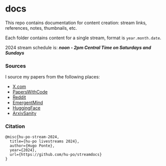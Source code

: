 # docs

This repo contains documentation for content creation: stream links, references, notes, thumbnails, etc.

Each folder contains content for a single stream, format is `year.month.date`.

2024 stream schedule is: _**noon - 2pm Central Time on Saturdays and Sundays**_

### Sources

I source my papers from the following places:

- [X.com](https://x.com/i/lists/1653485531546767361)
- [PapersWithCode](https://paperswithcode.com/)
- [Reddit](https://www.reddit.com/user/deephugs/m/ml/top/?t=week)
- [EmergentMind](https://www.emergentmind.com/)
- [HuggingFace](https://huggingface.co/papers)
- [ArxivSanity](http://www.arxiv-sanity.com/)

### Citation

```
@misc{hu-po-stream-2024,
  title={hu-po livestreams 2024},
  author={Hugo Ponte},
  year={2024},
  url={https://github.com/hu-po/streamdocs}
}
